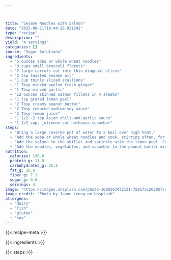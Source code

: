 ```yaml
---



title: "Sesame Noodles with Salmon"
date: "2025-08-21T10:44:26.931242"
type: "recipe"
description: ""
yield: "4 servings"
categories: []
source: "Sugar Solutions"
ingredients:
  - "5 ounces soba or whole wheat noodles"
  - "3 cups small broccoli florets"
  - "2 large carrots cut into thin diagonal slices"
  - "2 tsp toasted sesame oil"
  - "1 cup thinly sliced scallions"
  - "1 Tbsp minced peeled fresh ginger"
  - "1 Tbsp minced garlic"
  - "12 ounces skinned salmon fillets in 4 steaks"
  - "1 tsp grated lemon peel"
  - "2 Tbsp creamy peanut butter"
  - "2 Tbsp reduced-sodium soy sauce"
  - "2 Tbsp lemon juice"
  - "1 1/2 -2 tsp Asian chili-and-garlic sauce"
  - "1 1/2 cups julienne-cut hothouse cucumber"
steps:
  - "Bring a large covered pot of water to a boil over high heat."
  - "Add the soba or whole wheat noodles and cook, stirring often, for 2 minutes. Add the broccoli and carrots and continue cooking, stirring occasionally, for 4 minutes longer, or until the noodles are tender and the vegetables crisp-tender. Scoop out and reserve about 1/2 cup cooking liquid. Drain the noodles and vegetables in a colander. In a large nonstick skillet, stir the oil, scallions, ginger and garlic. Cook over medium heat, stirring often, for 3 to 4 minutes, or until the scallions are wilted. Transfer half of the mixture to a large salad bowl, leaving the remaining half in the skillet."
  - "Add the salmon to the skillet and sprinkle with the lemon peel. Cook, turning once with a spatula, after 4 to 5 minutes, until just opaque in the thickest part. Remove from the heat. With a whisk, mix the peanut butter, soy sauce, lemon juice, and chili sauce into the scallion mixture in the salad bowl. Gradually whisk in 3 to 4 Tbsp of the reserved pasta cooking liquid until creamy."
  - "Add the noodles, vegetables, and cucumber to the peanut butter mixture and toss to mix well. Add the salmon and any pan juices to the top of the noodle mixture. Serve immediately or refrigerate for 1 or 2 hours, until ready to serve. If the salad is too dry, add a little more pasta cooking liquid."
nutrition:
  calories: 136.0
  protein_g: 11.8
  carbohydrates_g: 35.5
  fat_g: 16.6
  fiber_g: 7.1
  sugar_g: 0.0
  servings: 4
image: "https://images.unsplash.com/photo-1600363472151-75817ac26205?crop=entropy&cs=tinysrgb&fit=max&fm=jpg&ixid=M3w3OTQ5MzV8MHwxfHNlYXJjaHwxfHxzZXNhbWUlMjBub29kbGVzJTIwd2l0aCUyMHNhbG1vbiUyMGZvb2R8ZW58MXwwfHx8MTc1NTc5NTkyMXww&ixlib=rb-4.1.0&q=80&w=1080"
image_credit: "Photo by Jason Leung on Unsplash"
allergens:
  - "dairy"
  - "fish"
  - "gluten"
  - "soy"
---
```


{{< recipe-meta >}}

{{< ingredients >}}

{{< steps >}}
